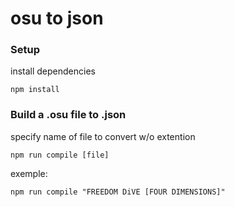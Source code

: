 # osu to json


### Setup
install dependencies
```
npm install
```

### Build a .osu file to .json
specify name of file to convert w/o extention
```
npm run compile [file]
```
exemple:
```
npm run compile "FREEDOM DiVE [FOUR DIMENSIONS]"
```
